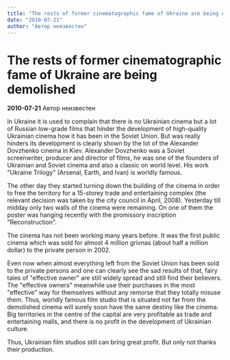 ```yaml
---
title: "The rests of former cinematographic fame of Ukraine are being demolished"
date: "2010-07-21"
author: "Автор неизвестен"
---
```


# The rests of former cinematographic fame of Ukraine are being demolished

**2010-07-21** Автор неизвестен

In Ukraine it is used to complain that there is no Ukrainian cinema but a lot of Russian low-grade films that hinder the development of high-quality Ukrainian cinema how it has been in the Soviet Union. But was really hinders its development is clearly shown by the lot of the Alexander Dovzhenko cinema in Kiev. Alexander Dovzhenko was a Soviet screenwriter, producer and director of films, he was one of the founders of Ukrainian and Soviet cinema and also a classic on world level. His work "Ukraine Trilogy" (Arsenal, Earth, and Ivan) is worldly famous.

The other day they started turning down the building of the cinema in order to free the territory for a 15-storey trade and entertaining complex (the relevant decision was taken by the city council in April, 2008). Yesterday till midday only two walls of the cinema were remaining. On one of them the poster was hanging recently with the promissory inscription "Reconstruction".

The cinema has not been working many years before. It was the first public cinema which was sold for almost 4 million grivnas (about half a million dollar) to the private person in 2002.

Even now when almost everything left from the Soviet Union has been sold to the private persons and one can clearly see the sad results of that, fairy tales of "effective owner" are still widely spread and still find their believers. The "effective owners" meanwhile use their purchases in the most "effective" way for themselves without any remorse that they totally misuse them. Thus, worldly famous film studio that is situated not far from the demolished cinema will surely soon have the same destiny like the cinema. Big territories in the centre of the capital are very profitable as trade and entertaining malls, and there is no profit in the development of Ukrainian culture.

Thus, Ukrainian film studios still can bring great profit. But only not thanks their production.